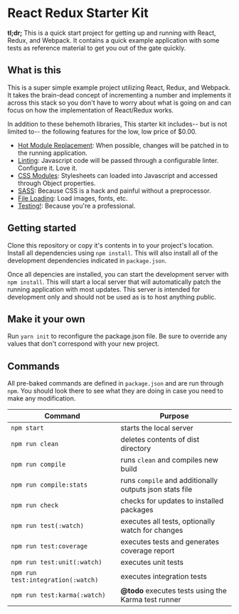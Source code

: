 # React Redux Starter Kit

__tl;dr;__ This is a quick start project for getting up and running with React, Redux, and Webpack. It contains a quick example application with some tests as reference material to get you out of the gate quickly.

## What is this

This is a super simple example project utilizing React, Redux, and Webpack.
It takes the brain-dead concept of incrementing a number and implements it across
this stack so you don't have to worry about what is going on and can focus on
how the implementation of React/Redux works.

In addition to these behemoth libraries, This starter kit includes-- but is not limited to-- the following features for the low, low price of $0.00.

* [Hot Module Replacement](https://webpack.github.io/docs/hot-module-replacement.html): When possible, changes will be patched in to the running application.
* [Linting](http://eslint.org/): Javascript code will be passed through a configurable linter. Configure it. Love it.
* [CSS Modules](https://github.com/css-modules/css-modules): Stylesheets can loaded into Javascript and accessed through Object properties.
* [SASS](https://github.com/jtangelder/sass-loader): Because CSS is a hack and painful without a preprocessor.
* [File Loading](https://github.com/webpack/file-loader): Load images, fonts, etc.
* [Testing!](https://mochajs.org/): Because you're a professional.


## Getting started

Clone this repository or copy it's contents in to your project's location. Install all dependencies using `npm install`. 
This will also install all of the development dependencies indicated in `package.json`.

Once all depencies are installed, you can start the development server with `npm install`.
This will start a local server that will automatically patch the running application with most updates.
This server is intended for development only and should not be used as is to host anything public.

## Make it your own

Run `yarn init` to reconfigure the package.json file.
Be sure to override any values that don't correspond with your new project.

## Commands

All pre-baked commands are defined in `package.json` and are run through `npm`. You should look there to see what they are doing in case you need to make any modification.


| Command                            | Purpose                 |
|------------------------------------|-------------------------|
| `npm start`                        | starts the local server |
| `npm run clean`                    | deletes contents of dist directory |
| `npm run compile`                  | runs `clean` and compiles new build |
| `npm run compile:stats`            | runs `compile` and additionally outputs json stats file |
| `npm run check`                    | checks for updates to installed packages |
| `npm run test(:watch)`             | executes all tests, optionally watch for changes |
| `npm run test:coverage`            | executes tests and generates coverage report |
| `npm run test:unit(:watch)`        | executes unit tests |
| `npm run test:integration(:watch)` | executes integration tests |
| `npm run test:karma(:watch)`       | __@todo__ executes tests using the Karma test runner

